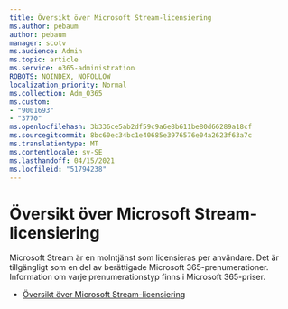 ```yaml
---
title: Översikt över Microsoft Stream-licensiering
ms.author: pebaum
author: pebaum
manager: scotv
ms.audience: Admin
ms.topic: article
ms.service: o365-administration
ROBOTS: NOINDEX, NOFOLLOW
localization_priority: Normal
ms.collection: Adm_O365
ms.custom:
- "9001693"
- "3770"
ms.openlocfilehash: 3b336ce5ab2df59c9a6e8b611be80d66289a18cf
ms.sourcegitcommit: 8bc60ec34bc1e40685e3976576e04a2623f63a7c
ms.translationtype: MT
ms.contentlocale: sv-SE
ms.lasthandoff: 04/15/2021
ms.locfileid: "51794238"
---
```

# <a name="microsoft-stream-licensing-overview"></a>Översikt över Microsoft Stream-licensiering

Microsoft Stream är en molntjänst som licensieras per användare. Det är tillgängligt som en del av berättigade Microsoft 365-prenumerationer. Information om varje prenumerationstyp finns i Microsoft 365-priser.

- [Översikt över Microsoft Stream-licensiering](https://docs.microsoft.com/stream/license-overview)